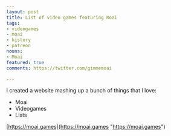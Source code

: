 ```yaml
---
layout: post
title: List of video games featuring Moai
tags:
- videogames
- moai
- history
- patreon
nouns:
- Moai
featured: true
comments: https://twitter.com/gimmemoai

---
```

I created a website mashing up a bunch of things that I love:

* Moai
* Videogames
* Lists

[https://moai.games](https://moai.games "https://moai.games")
